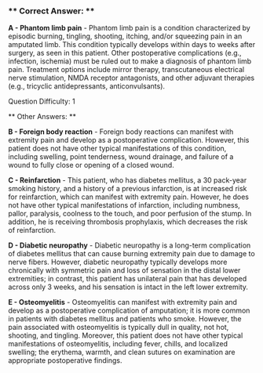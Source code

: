 ### ** Correct Answer: **

**A - Phantom limb pain** - Phantom limb pain is a condition characterized by episodic burning, tingling, shooting, itching, and/or squeezing pain in an amputated limb. This condition typically develops within days to weeks after surgery, as seen in this patient. Other postoperative complications (e.g., infection, ischemia) must be ruled out to make a diagnosis of phantom limb pain. Treatment options include mirror therapy, transcutaneous electrical nerve stimulation, NMDA receptor antagonists, and other adjuvant therapies (e.g., tricyclic antidepressants, anticonvulsants).

Question Difficulty: 1

** Other Answers: **

**B - Foreign body reaction** - Foreign body reactions can manifest with extremity pain and develop as a postoperative complication. However, this patient does not have other typical manifestations of this condition, including swelling, point tenderness, wound drainage, and failure of a wound to fully close or opening of a closed wound.

**C - Reinfarction** - This patient, who has diabetes mellitus, a 30 pack-year smoking history, and a history of a previous infarction, is at increased risk for reinfarction, which can manifest with extremity pain. However, he does not have other typical manifestations of infarction, including numbness, pallor, paralysis, coolness to the touch, and poor perfusion of the stump. In addition, he is receiving thrombosis prophylaxis, which decreases the risk of reinfarction.

**D - Diabetic neuropathy** - Diabetic neuropathy is a long-term complication of diabetes mellitus that can cause burning extremity pain due to damage to nerve fibers. However, diabetic neuropathy typically develops more chronically with symmetric pain and loss of sensation in the distal lower extremities; in contrast, this patient has unilateral pain that has developed across only 3 weeks, and his sensation is intact in the left lower extremity.

**E - Osteomyelitis** - Osteomyelitis can manifest with extremity pain and develop as a postoperative complication of amputation; it is more common in patients with diabetes mellitus and patients who smoke. However, the pain associated with osteomyelitis is typically dull in quality, not hot, shooting, and tingling. Moreover, this patient does not have other typical manifestations of osteomyelitis, including fever, chills, and localized swelling; the erythema, warmth, and clean sutures on examination are appropriate postoperative findings.

